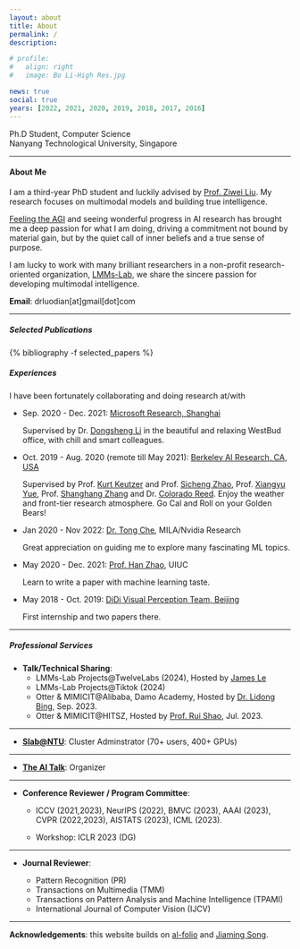 ```yaml
---
layout: about
title: About
permalink: /
description:

# profile:
#   align: right
#   image: Bo Li-High Res.jpg

news: true
social: true
years: [2022, 2021, 2020, 2019, 2018, 2017, 2016]
---
```


Ph.D Student, Computer Science <br/>
Nanyang Technological University, Singapore <br/>
<!-- <a href="assets/pdf/jiaming_cv.pdf" target="_blank"><b>Curriculum Vitae</b></a> -->

---- 
#### About Me

I am a third-year PhD student and luckily advised by [Prof. Ziwei Liu](https://liuziwei7.github.io/). My research focuses on multimodal models and building true intelligence.

[Feeling the AGI](https://x.com/ilyasut/status/1578238338288402432) and seeing wonderful progress in AI research has brought me a deep passion for what I am doing, driving a commitment not bound by material gain, but by the quiet call of inner beliefs and a true sense of purpose.

I am lucky to work with many brilliant researchers in a non-profit research-oriented organization, [LMMs-Lab](https://huggingface.co/lmms-lab), we share the sincere passion for developing multimodal intelligence.

**Email**: drluodian[at]gmail[dot]com

----

##### Selected Publications

<div class="publications">

{% bibliography -f selected_papers %}

</div>

##### Experiences
I have been fortunately  collaborating and doing research at/with

-   Sep. 2020 - Dec. 2021: [Microsoft Research, Shanghai](https://www.microsoft.com/en-us/research/group/shanghai-ai-ml-group/)
    
    Supervised by Dr. [Dongsheng Li](http://recmind.cn/) in the beautiful and relaxing WestBud office, with chill and smart colleagues.

- Oct. 2019 - Aug. 2020 (remote till May 2021): [Berkeley AI Research, CA, USA](https://bair.berkeley.edu/)
    
    Supervised by Prof. [Kurt Keutzer](https://people.eecs.berkeley.edu/~keutzer/)  and Prof. [Sicheng Zhao](https://sites.google.com/view/schzhao), Prof. [Xiangyu Yue](https://www.ie.cuhk.edu.hk/people/xyyue.shtml), Prof. [Shanghang Zhang](https://www.shanghangzhang.com/) and Dr. [Colorado Reed](https://people.eecs.berkeley.edu/~cjrd/). Enjoy the weather and front-tier research atmosphere. Go Cal and Roll on your Golden Bears!

- Jan 2020 - Nov 2022: [Dr. Tong Che](https://nvr-avg.github.io/author/gerry-che/), MILA/Nvidia Research

    Great appreciation on guiding me to explore many fascinating ML topics.

- May 2020 - Dec. 2021: [Prof. Han Zhao](https://hanzhaoml.github.io/), UIUC

    Learn to write a paper with machine learning taste.

- May 2018 - Oct. 2019: [DiDi Visual Perception Team, Beijing](https://www.didiglobal.com/science/ailabs)

    First internship and two papers there.

----
##### Professional Services
- **Talk/Technical Sharing**: 
    - LMMs-Lab Projects@TwelveLabs (2024), Hosted by [James Le](https://jameskle.com/)
    - LMMs-Lab Projects@Tiktok (2024)
    - Otter & MIMICIT@Alibaba, Damo Academy, Hosted by [Dr. Lidong Bing](https://lidongbing.github.io/), Sep. 2023.
    - Otter & MIMICIT@HITSZ, Hosted by [Prof. Rui Shao](https://rshaojimmy.github.io/), Jul. 2023.

---
- **[Slab@NTU](https://www.mmlab-ntu.com/index.html)**: Cluster Adminstrator (70+ users, 400+ GPUs)

---

- **[The AI Talk](https://theaitalks.org/)**: Organizer

---

- **Conference Reviewer / Program Committee**: 

    - ICCV (2021,2023), NeurIPS (2022), BMVC (2023), AAAI (2023), CVPR (2022,2023), AISTATS (2023), ICML (2023).

    - Workshop: ICLR 2023 (DG)

---

- **Journal Reviewer**: 

    - Pattern Recognition (PR)
    - Transactions on Multimedia (TMM)
    - Transactions on Pattern Analysis and Machine Intelligence (TPAMI)
    - International Journal of Computer Vision (IJCV)


<!-- **Workshop organization**:
- [NeurIPS 2019 Workshop on Information Theory and Machine Learning](https://sites.google.com/view/itml19/home) (chair)
- [DALI 2018 Workshop on Generative Models and Reinforcement Learning](http://dalimeeting.org/dali2018//program) (chair) -->

----

**Acknowledgements**: this website builds on [al-folio](https://github.com/alshedivat/al-folio) and [Jiaming Song](https://github.com/jiamings/tsong.me).